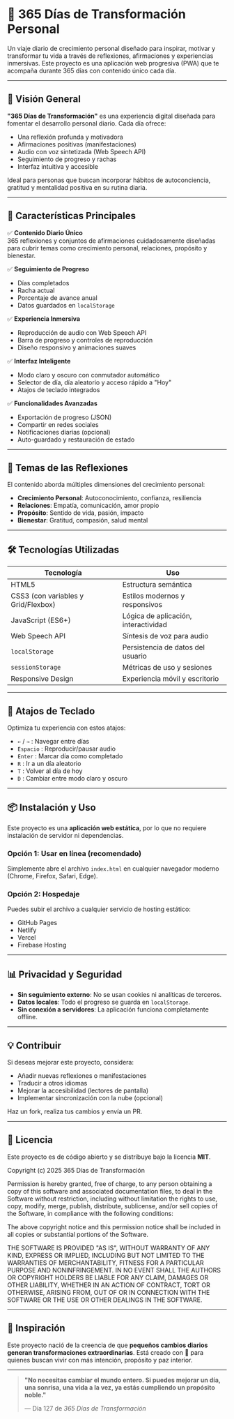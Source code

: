 # 🌟 365 Días de Transformación Personal

Un viaje diario de crecimiento personal diseñado para inspirar, motivar y transformar tu vida a través de reflexiones, afirmaciones y experiencias inmersivas. Este proyecto es una aplicación web progresiva (PWA) que te acompaña durante 365 días con contenido único cada día.

---

## 🚀 Visión General

**"365 Días de Transformación"** es una experiencia digital diseñada para fomentar el desarrollo personal diario. Cada día ofrece:
- Una reflexión profunda y motivadora
- Afirmaciones positivas (manifestaciones)
- Audio con voz sintetizada (Web Speech API)
- Seguimiento de progreso y rachas
- Interfaz intuitiva y accesible

Ideal para personas que buscan incorporar hábitos de autoconciencia, gratitud y mentalidad positiva en su rutina diaria.

---

## 🔧 Características Principales

✅ **Contenido Diario Único**  
365 reflexiones y conjuntos de afirmaciones cuidadosamente diseñadas para cubrir temas como crecimiento personal, relaciones, propósito y bienestar.

✅ **Seguimiento de Progreso**  
- Días completados
- Racha actual
- Porcentaje de avance anual
- Datos guardados en `localStorage`

✅ **Experiencia Inmersiva**  
- Reproducción de audio con Web Speech API
- Barra de progreso y controles de reproducción
- Diseño responsivo y animaciones suaves

✅ **Interfaz Inteligente**  
- Modo claro y oscuro con conmutador automático
- Selector de día, día aleatorio y acceso rápido a "Hoy"
- Atajos de teclado integrados

✅ **Funcionalidades Avanzadas**  
- Exportación de progreso (JSON)
- Compartir en redes sociales
- Notificaciones diarias (opcional)
- Auto-guardado y restauración de estado

---

## 🎯 Temas de las Reflexiones

El contenido aborda múltiples dimensiones del crecimiento personal:
- **Crecimiento Personal**: Autoconocimiento, confianza, resiliencia
- **Relaciones**: Empatía, comunicación, amor propio
- **Propósito**: Sentido de vida, pasión, impacto
- **Bienestar**: Gratitud, compasión, salud mental

---

## 🛠️ Tecnologías Utilizadas

| Tecnología | Uso |
|----------|-----|
| HTML5 | Estructura semántica |
| CSS3 (con variables y Grid/Flexbox) | Estilos modernos y responsivos |
| JavaScript (ES6+) | Lógica de aplicación, interactividad |
| Web Speech API | Síntesis de voz para audio |
| `localStorage` | Persistencia de datos del usuario |
| `sessionStorage` | Métricas de uso y sesiones |
| Responsive Design | Experiencia móvil y escritorio |

---

## 📱 Atajos de Teclado

Optimiza tu experiencia con estos atajos:
- `←` / `→` : Navegar entre días
- `Espacio` : Reproducir/pausar audio
- `Enter` : Marcar día como completado
- `R` : Ir a un día aleatorio
- `T` : Volver al día de hoy
- `D` : Cambiar entre modo claro y oscuro

---

## 📦 Instalación y Uso

Este proyecto es una **aplicación web estática**, por lo que no requiere instalación de servidor ni dependencias.

### Opción 1: Usar en línea (recomendado)
Simplemente abre el archivo `index.html` en cualquier navegador moderno (Chrome, Firefox, Safari, Edge).

### Opción 2: Hospedaje
Puedes subir el archivo a cualquier servicio de hosting estático:
- GitHub Pages
- Netlify
- Vercel
- Firebase Hosting

---

## 📊 Privacidad y Seguridad

- **Sin seguimiento externo**: No se usan cookies ni analíticas de terceros.
- **Datos locales**: Todo el progreso se guarda en `localStorage`.
- **Sin conexión a servidores**: La aplicación funciona completamente offline.

---

## 💡 Contribuir

Si deseas mejorar este proyecto, considera:
- Añadir nuevas reflexiones o manifestaciones
- Traducir a otros idiomas
- Mejorar la accesibilidad (lectores de pantalla)
- Implementar sincronización con la nube (opcional)

Haz un fork, realiza tus cambios y envía un PR.

---

## 📄 Licencia

Este proyecto es de código abierto y se distribuye bajo la licencia **MIT**.

Copyright (c) 2025 365 Días de Transformación

Permission is hereby granted, free of charge, to any person obtaining a copy
of this software and associated documentation files, to deal in the Software
without restriction, including without limitation the rights to use, copy,
modify, merge, publish, distribute, sublicense, and/or sell copies of the
Software, in compliance with the following conditions:

The above copyright notice and this permission notice shall be included in all
copies or substantial portions of the Software.

THE SOFTWARE IS PROVIDED "AS IS", WITHOUT WARRANTY OF ANY KIND, EXPRESS OR
IMPLIED, INCLUDING BUT NOT LIMITED TO THE WARRANTIES OF MERCHANTABILITY,
FITNESS FOR A PARTICULAR PURPOSE AND NONINFRINGEMENT. IN NO EVENT SHALL THE
AUTHORS OR COPYRIGHT HOLDERS BE LIABLE FOR ANY CLAIM, DAMAGES OR OTHER
LIABILITY, WHETHER IN AN ACTION OF CONTRACT, TORT OR OTHERWISE, ARISING FROM,
OUT OF OR IN CONNECTION WITH THE SOFTWARE OR THE USE OR OTHER DEALINGS IN THE
SOFTWARE.

---

## 💌 Inspiración

Este proyecto nació de la creencia de que **pequeños cambios diarios generan transformaciones extraordinarias**. Está creado con 💙 para quienes buscan vivir con más intención, propósito y paz interior.

---

> **"No necesitas cambiar el mundo entero. Si puedes mejorar un día, una sonrisa, una vida a la vez, ya estás cumpliendo un propósito noble."**
>
> — Día 127 de *365 Días de Transformación*